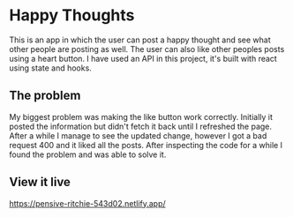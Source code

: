 # Happy Thoughts

This is an app in which the user can post a happy thought and see what other people are posting as well. The user can also like other peoples posts using a heart button. I have used an API in this project, it's built with react using state and hooks. 

## The problem

My biggest problem was making the like button work correctly. Initially it posted the information but didn't fetch it back until I refreshed the page. After a while I manage to see the updated change, however I got a bad request 400 and it liked all the posts. After inspecting the code for a while I found the problem and was able to solve it.

## View it live

https://pensive-ritchie-543d02.netlify.app/ 
